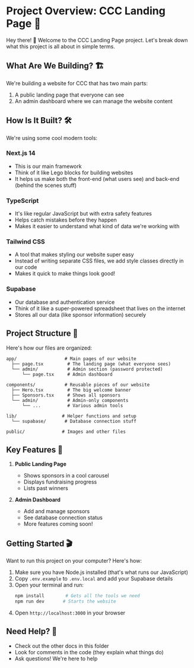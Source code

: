 # Project Overview: CCC Landing Page 🚀

Hey there! 👋 Welcome to the CCC Landing Page project. Let's break down what this project is all about in simple terms.

## What Are We Building? 🏗️

We're building a website for CCC that has two main parts:

1. A public landing page that everyone can see
2. An admin dashboard where we can manage the website content

## How Is It Built? 🛠️

We're using some cool modern tools:

### Next.js 14

- This is our main framework
- Think of it like Lego blocks for building websites
- It helps us make both the front-end (what users see) and back-end (behind the scenes stuff)

### TypeScript

- It's like regular JavaScript but with extra safety features
- Helps catch mistakes before they happen
- Makes it easier to understand what kind of data we're working with

### Tailwind CSS

- A tool that makes styling our website super easy
- Instead of writing separate CSS files, we add style classes directly in our code
- Makes it quick to make things look good!

### Supabase

- Our database and authentication service
- Think of it like a super-powered spreadsheet that lives on the internet
- Stores all our data (like sponsor information) securely

## Project Structure 📁

Here's how our files are organized:

```
app/                  # Main pages of our website
  ├── page.tsx         # The landing page (what everyone sees)
  └── admin/           # Admin section (password protected)
      └── page.tsx     # Admin dashboard

components/           # Reusable pieces of our website
  ├── Hero.tsx         # The big welcome banner
  ├── Sponsors.tsx     # Shows all sponsors
  └── admin/           # Admin-only components
      └── ...          # Various admin tools

lib/                 # Helper functions and setup
  └── supabase/       # Database connection stuff

public/              # Images and other files
```

## Key Features 🌟

1. **Public Landing Page**

   - Shows sponsors in a cool carousel
   - Displays fundraising progress
   - Lists past winners

2. **Admin Dashboard**
   - Add and manage sponsors
   - See database connection status
   - More features coming soon!

## Getting Started 🎬

Want to run this project on your computer? Here's how:

1. Make sure you have Node.js installed (that's what runs our JavaScript)
2. Copy `.env.example` to `.env.local` and add your Supabase details
3. Open your terminal and run:
   ```bash
   npm install        # Gets all the tools we need
   npm run dev       # Starts the website
   ```
4. Open `http://localhost:3000` in your browser

## Need Help? 🤔

- Check out the other docs in this folder
- Look for comments in the code (they explain what things do)
- Ask questions! We're here to help
